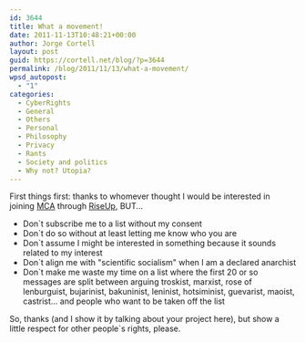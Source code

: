 ```yaml
---
id: 3644
title: What a movement!
date: 2011-11-13T10:48:21+00:00
author: Jorge Cortell
layout: post
guid: https://cortell.net/blog/?p=3644
permalink: /blog/2011/11/13/what-a-movement/
wpsd_autopost:
  - "1"
categories:
  - CyberRights
  - General
  - Others
  - Personal
  - Philosophy
  - Privacy
  - Rants
  - Society and politics
  - Why not? Utopia?
---
```

First things first: thanks to whomever thought I would be interested in joining <a title="https://lists.riseup.net/www/info/mca" href="https://lists.riseup.net/www/info/mca" target="_blank">MCA</a> through <a title="https://riseup.net" href="https://riseup.net" target="_blank">RiseUp</a>, BUT...

  * Don`t subscribe me to a list without my consent
  * Don`t do so without at least letting me know who you are
  * Don`t assume I might be interested in something because it sounds related to my interest
  * Don`t align me with "scientific socialism" when I am a declared anarchist
  * Don`t make me waste my time on a list where the first 20 or so messages are split between arguing troskist, marxist, rose of lenburguist, bujarinist, bakuninist, leninist, hotsiminist, guevarist, maoist, castrist... and people who want to be taken off the list

So, thanks (and I show it by talking about your project here), but show a little respect for other people`s rights, please.
